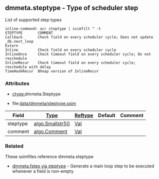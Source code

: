 ## dmmeta.steptype - Type of scheduler step
<a href="#dmmeta-steptype"></a>
List of supported step types

```
inline-command: acr steptype | ssimfilt ^ -t
STEPTYPE       COMMENT
Callback       Check field on every scheduler cycle; Does not update _db.next_loop
Extern
Inline         Check field on every scheduler cycle
InlineOnce     Check timeout field on every scheduler cycle; Do not reschedule
InlineRecur    Check timeout field on every scheduler cycle; reschedule with delay
TimeHookRecur  Bheap version of InlineRecur

```

### Attributes
<a href="#attributes"></a>
<!-- dev.mdmark  mdmark:MDSECTION  state:BEG_AUTO  param:Attributes -->
* [ctype:](/txt/ssimdb/dmmeta/ctype.md)dmmeta.Steptype

* file:[data/dmmeta/steptype.ssim](/data/dmmeta/steptype.ssim)

|Field|[Type](/txt/ssimdb/dmmeta/ctype.md)|[Reftype](/txt/ssimdb/dmmeta/reftype.md)|Default|Comment|
|---|---|---|---|---|
|steptype|[algo.Smallstr50](/txt/protocol/algo/README.md#algo-smallstr50)|[Val](/txt/exe/amc/reftypes.md#val)|||
|comment|[algo.Comment](/txt/protocol/algo/Comment.md)|[Val](/txt/exe/amc/reftypes.md#val)|||

<!-- dev.mdmark  mdmark:MDSECTION  state:END_AUTO  param:Attributes -->

### Related
<a href="#related"></a>
<!-- dev.mdmark  mdmark:MDSECTION  state:BEG_AUTO  param:Related -->
These ssimfiles reference dmmeta.steptype

* [dmmeta.fstep via steptype](/txt/ssimdb/dmmeta/fstep.md) - Generate a main loop step to be executed whenever a field is non-empty 

<!-- dev.mdmark  mdmark:MDSECTION  state:END_AUTO  param:Related -->

